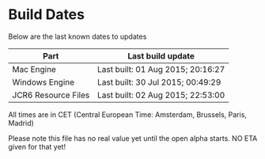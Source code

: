 # Build Dates

Below are the last known dates to updates

Part | Last build update
-----|-----
Mac Engine | Last built: 01 Aug 2015; 20:16:27
Windows Engine | Last built: 30 Jul 2015; 00:49:29
JCR6 Resource Files | Last built: 02 Aug 2015; 22:53:00
All times are in CET (Central European Time: Amsterdam, Brussels, Paris, Madrid)


Please note this file has no real value yet until the open alpha starts. NO ETA given for that yet!
